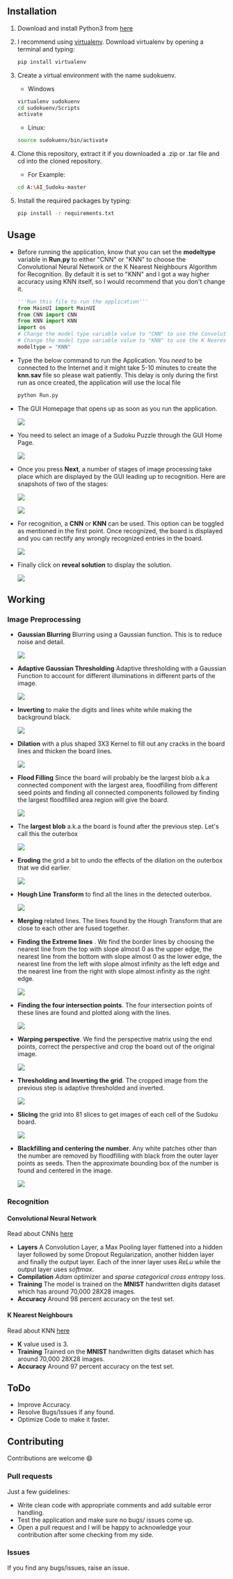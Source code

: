## Installation

1. Download and install Python3 from [here](https://www.python.org/downloads/)
2. I recommend using [virtualenv](https://virtualenv.pypa.io/en/latest/). Download virtualenv by opening a terminal and typing:
    ```bash
    pip install virtualenv
    ```
3. Create a virtual environment with the name sudokuenv.

   * Windows
   ```bash
   virtualenv sudokuenv
   cd sudokuenv/Scripts
   activate
   ```
   * Linux:
   ```bash
   source sudokuenv/bin/activate
    ```
4. Clone this repository, extract it if you downloaded a .zip or .tar file and cd into the cloned repository.

    * For Example:
    ```bash
    cd A:\AI_Sudoku-master
    ```
5. Install the required packages by typing:
   ```bash
   pip install -r requirements.txt
   ```
## Usage
* Before running the application, know that you can set the **modeltype** variable in **Run.py** to either "CNN" or "KNN" to choose the Convolutional Neural Network or the K Nearest Neighbours Algorithm for Recognition. By default it is set to "KNN" and I got a way higher accuracy using KNN itself, so I would recommend that you don't change it.
    ```Python
    '''Run this file to run the application'''
    from MainUI import MainUI
    from CNN import CNN
    from KNN import KNN
    import os
    # Change the model type variable value to "CNN" to use the Convolutional Neural Network
    # Change the model type variable value to "KNN" to use the K Nearest Neighbours Classifier
    modeltype = "KNN"
    ```
* Type the below command to run the Application. You *need* to be connected to the Internet and it might take 5-10 minutes to create the **knn.sav** file so please wait patiently. This delay is only during the first run as once created, the application will use the local file
    ```bash
    python Run.py
    ```
* The GUI Homepage that opens up as soon as you run the application.

    ![](https://github.com/monate615/cv-sudoku/blob/main/Screenshots/1.png)

* You need to select an image of a Sudoku Puzzle through the GUI Home Page.

    ![](https://github.com/monate615/cv-sudoku/blob/main/Screenshots/2.png)

* Once you press **Next**, a number of stages of image processing take place which are displayed by the GUI leading up to recognition. Here are snapshots of two of the stages:

    ![](https://github.com/monate615/cv-sudoku/blob/main/Screenshots/4.png)

    ![](https://github.com/monate615/cv-sudoku/blob/main/Screenshots/7.png)

* For recognition, a **CNN** or **KNN** can be used. This option can be toggled as mentioned in the first point. Once recognized, the board is displayed and you can rectify any wrongly recognized entries in the board.

    ![](https://github.com/monate615/cv-sudoku/blob/main/Screenshots/18.png)

* Finally click on **reveal solution** to display the solution.

    ![](https://github.com/monate615/cv-sudoku/blob/main/Screenshots/19.png)
    

## Working

### Image Preprocessing

* **Gaussian Blurring** Blurring using a Gaussian function. This is to reduce noise and detail.

    ![](https://github.com/monate615/cv-sudoku/blob/main/Screenshots/4.png)

* **Adaptive Gaussian Thresholding** Adaptive thresholding with a Gaussian Function to account for different illuminations in different parts of the image.

    ![](https://github.com/monate615/cv-sudoku/blob/main/Screenshots/5.png)

* **Inverting** to make the digits and lines white while making the background black.

    ![](https://github.com/monate615/cv-sudoku/blob/main/Screenshots/6.png)

* **Dilation** with a plus shaped 3X3 Kernel to fill out any cracks in the board lines and thicken the board lines.

    ![](https://github.com/monate615/cv-sudoku/blob/main/Screenshots/7.png)

* **Flood Filling** Since the board will probably be the largest blob a.k.a connected component with the largest area, floodfilling from different seed points and finding all connected components followed by finding the largest floodfilled area region will give the board. 

    ![](https://github.com/monate615/cv-sudoku/blob/main/Screenshots/8.png)

* The **largest blob** a.k.a the board is found after the previous step. Let's call this the outerbox

    ![](https://github.com/monate615/cv-sudoku/blob/main/Screenshots/9.png)

* **Eroding** the grid a bit to undo the effects of the dilation on the outerbox that we did earlier.

    ![](https://github.com/monate615/cv-sudoku/blob/main/Screenshots/10.png)

* **Hough Line Transform** to find all the lines in the detected outerbox.

    ![](https://github.com/monate615/cv-sudoku/blob/main/Screenshots/11.png)

* **Merging** related lines. The lines found by the Hough Transform that are close to each other are fused together.

* **Finding the Extreme lines** . We find the border lines by choosing the nearest line from the top with slope almost 0 as the upper edge, the nearest line from the bottom with slope almost 0 as the lower edge, the nearest line from the left with slope almost infinity as the left edge and the nearest line from the right with slope almost infinity as the right edge.

    ![](https://github.com/monate615/cv-sudoku/blob/main/Screenshots/12.png)

* **Finding the four intersection points**. The four intersection points of these lines are found and plotted along with the lines.

    ![](https://github.com/monate615/cv-sudoku/blob/main/Screenshots/13.png)

* **Warping perspective**. We find the perspective matrix using the end points, correct the perspective and crop the board out of the original image.

    ![](https://github.com/monate615/cv-sudoku/blob/main/Screenshots/14.png)

* **Thresholding and Inverting the grid**. The cropped image from the previous step is adaptive thresholded and inverted.

    ![](https://github.com/monate615/cv-sudoku/blob/main/Screenshots/15.png)

* **Slicing** the grid into 81 slices to get images of each cell of the Sudoku board.

    ![](https://github.com/monate615/cv-sudoku/blob/main/Screenshots/16.png)

* **Blackfilling and centering the number**. Any white patches other than the number are removed by floodfilling with black from the outer layer points as seeds. Then the approximate bounding box of the number is found and centered in the image.

    ![](https://github.com/monate615/cv-sudoku/blob/main/Screenshots/17.png)

### Recognition

#### Convolutional Neural Network

Read about CNNs [here](https://towardsdatascience.com/a-comprehensive-guide-to-convolutional-neural-networks-the-eli5-way-3bd2b1164a53)
* **Layers** A Convolution Layer, a Max Pooling layer flattened into a hidden layer followed by some Dropout Regularization, another hidden layer and finally the output layer. Each of the inner layer uses *ReLu* while the output layer uses *softmax*.
* **Compilation** *Adam* optimizer and *sparse categorical cross entropy* loss.
* **Training** The model is trained on the **MNIST** handwritten digits dataset which has around 70,000 28X28 images.
* **Accuracy** Around 98 percent accuracy on the test set.

#### K Nearest Neighbours

Read about KNN [here](https://towardsdatascience.com/machine-learning-basics-with-the-k-nearest-neighbors-algorithm-6a6e71d01761)
* **K** value used is 3.
* **Training** Trained on the **MNIST** handwritten digits dataset which has around 70,000 28X28 images.
* **Accuracy** Around 97 percent accuracy on the test set.
    
## ToDo

* Improve Accuracy.
* Resolve Bugs/Issues if any found.
* Optimize Code to make it faster.

## Contributing

Contributions are welcome :smile:

### Pull requests

Just a few guidelines:
* Write clean code with appropriate comments and add suitable error handling.
* Test the application and make sure no bugs/ issues come up.
* Open a pull request and I will be happy to acknowledge your contribution after some checking from my side.

### Issues

If you find any bugs/issues, raise an issue.









